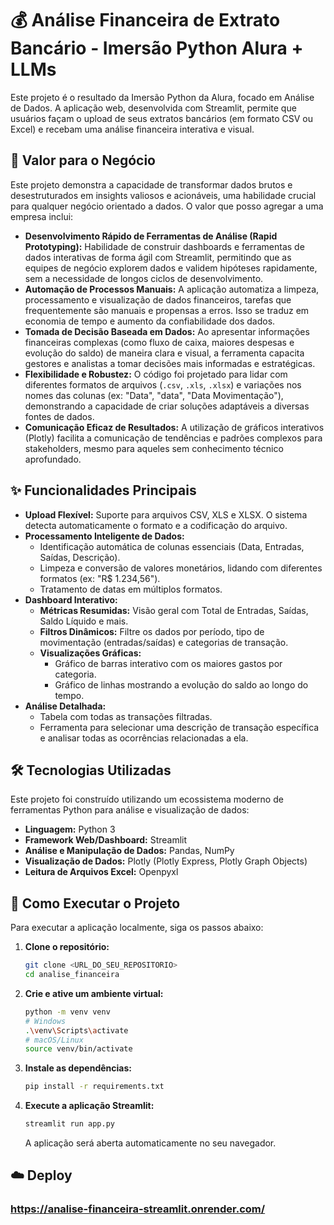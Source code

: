# 💰 Análise Financeira de Extrato Bancário - Imersão Python Alura + LLMs 

Este projeto é o resultado da Imersão Python da Alura, focado em Análise de Dados. A aplicação web, desenvolvida com Streamlit, permite que usuários façam o upload de seus extratos bancários (em formato CSV ou Excel) e recebam uma análise financeira interativa e visual.

## 🎯 Valor para o Negócio

Este projeto demonstra a capacidade de transformar dados brutos e desestruturados em insights valiosos e acionáveis, uma habilidade crucial para qualquer negócio orientado a dados. O valor que posso agregar a uma empresa inclui:

- **Desenvolvimento Rápido de Ferramentas de Análise (Rapid Prototyping):** Habilidade de construir dashboards e ferramentas de dados interativas de forma ágil com Streamlit, permitindo que as equipes de negócio explorem dados e validem hipóteses rapidamente, sem a necessidade de longos ciclos de desenvolvimento.
- **Automação de Processos Manuais:** A aplicação automatiza a limpeza, processamento e visualização de dados financeiros, tarefas que frequentemente são manuais e propensas a erros. Isso se traduz em economia de tempo e aumento da confiabilidade dos dados.
- **Tomada de Decisão Baseada em Dados:** Ao apresentar informações financeiras complexas (como fluxo de caixa, maiores despesas e evolução do saldo) de maneira clara e visual, a ferramenta capacita gestores e analistas a tomar decisões mais informadas e estratégicas.
- **Flexibilidade e Robustez:** O código foi projetado para lidar com diferentes formatos de arquivos (`.csv`, `.xls`, `.xlsx`) e variações nos nomes das colunas (ex: "Data", "data", "Data Movimentação"), demonstrando a capacidade de criar soluções adaptáveis a diversas fontes de dados.
- **Comunicação Eficaz de Resultados:** A utilização de gráficos interativos (Plotly) facilita a comunicação de tendências e padrões complexos para stakeholders, mesmo para aqueles sem conhecimento técnico aprofundado.

## ✨ Funcionalidades Principais

- **Upload Flexível:** Suporte para arquivos CSV, XLS e XLSX. O sistema detecta automaticamente o formato e a codificação do arquivo.
- **Processamento Inteligente de Dados:**
  - Identificação automática de colunas essenciais (Data, Entradas, Saídas, Descrição).
  - Limpeza e conversão de valores monetários, lidando com diferentes formatos (ex: "R$ 1.234,56").
  - Tratamento de datas em múltiplos formatos.
- **Dashboard Interativo:**
  - **Métricas Resumidas:** Visão geral com Total de Entradas, Saídas, Saldo Líquido e mais.
  - **Filtros Dinâmicos:** Filtre os dados por período, tipo de movimentação (entradas/saídas) e categorias de transação.
  - **Visualizações Gráficas:**
    - Gráfico de barras interativo com os maiores gastos por categoria.
    - Gráfico de linhas mostrando a evolução do saldo ao longo do tempo.
- **Análise Detalhada:**
  - Tabela com todas as transações filtradas.
  - Ferramenta para selecionar uma descrição de transação específica e analisar todas as ocorrências relacionadas a ela.

## 🛠️ Tecnologias Utilizadas

Este projeto foi construído utilizando um ecossistema moderno de ferramentas Python para análise e visualização de dados:

- **Linguagem:** Python 3
- **Framework Web/Dashboard:** Streamlit
- **Análise e Manipulação de Dados:** Pandas, NumPy
- **Visualização de Dados:** Plotly (Plotly Express, Plotly Graph Objects)
- **Leitura de Arquivos Excel:** Openpyxl

## 🚀 Como Executar o Projeto

Para executar a aplicação localmente, siga os passos abaixo:

1.  **Clone o repositório:**

    ```bash
    git clone <URL_DO_SEU_REPOSITORIO>
    cd analise_financeira
    ```

2.  **Crie e ative um ambiente virtual:**

    ```bash
    python -m venv venv
    # Windows
    .\venv\Scripts\activate
    # macOS/Linux
    source venv/bin/activate
    ```

3.  **Instale as dependências:**

    ```bash
    pip install -r requirements.txt
    ```

4.  **Execute a aplicação Streamlit:**
    ```bash
    streamlit run app.py
    ```
    A aplicação será aberta automaticamente no seu navegador.

## ☁️  Deploy
### https://analise-financeira-streamlit.onrender.com/


